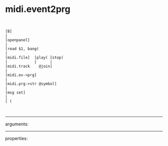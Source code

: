 # midi.event2prg

```


[B]
|
[openpanel]
|
[read $1, bang(
|
[midi.file]  [play( [stop(
|            |      |
[midi.track    @join]
|
[midi.ev->prg]
|
[midi.prg->str @symbol]
|
[msg set]
|
[ (

            
```
---
arguments:


---
properties:


